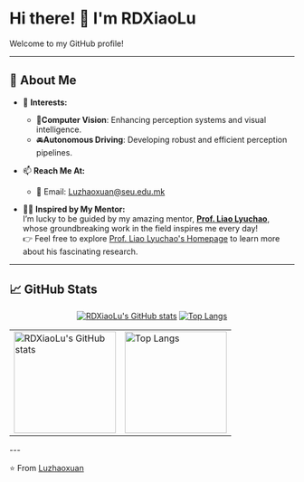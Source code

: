 # Hi there! 👋 I'm RDXiaoLu

Welcome to my GitHub profile!  

---  

## 🚀 About Me  

- 🌱 **Interests:**  
  - 🎥**Computer Vision**: Enhancing perception systems and visual intelligence.  
  - 🚘**Autonomous Driving**: Developing robust and efficient perception pipelines.  

- 📫 **Reach Me At:**  
  - 📧 Email: [Luzhaoxuan@seu.edu.mk](mailto:Luzhaoxuan@seu.edu.mk)
  
- 🧑‍🎓 **Inspired by My Mentor:**  
  I’m lucky to be guided by my amazing mentor, **[Prof. Liao Lyuchao](https://faculty.fjut.edu.cn/liaolyuchao/en/index.htm)**, whose groundbreaking work in the field inspires me every day!  
  👉 Feel free to explore [Prof. Liao Lyuchao's Homepage](https://faculty.fjut.edu.cn/liaolyuchao/en/index.htm) to learn more about his fascinating research.  

---  


## 📈 GitHub Stats  

<div align="center">  

[![RDXiaoLu's GitHub stats](https://github-readme-stats.vercel.app/api?username=RDXiaoLu&show_icons=true&theme=default&bg_color=ffffff)](https://github.com/anuraghazra/github-readme-stats) [![Top Langs](https://github-readme-stats.vercel.app/api/top-langs/?username=RDXiaoLu&layout=compact&theme=default&bg_color=ffffff)](https://github.com/anuraghazra/github-readme-stats)  

</div>
<div align="center">  
<table>  
  <tr>  
    <td>  
      <a href="https://github.com/anuraghazra/github-readme-stats"><img src="https://github-readme-stats.vercel.app/api?username=RDXiaoLu&show_icons=true&theme=default&bg_color=ffffff" alt="RDXiaoLu's GitHub stats" height="180px"/></a>  
    </td>  
    <td>  
      <a href="https://github.com/anuraghazra/github-readme-stats"><img src="https://github-readme-stats.vercel.app/api/top-langs/?username=RDXiaoLu&layout=compact&theme=default&bg_color=ffffff" alt="Top Langs" height="180px"/></a>  
    </td>  
  </tr>  
</table>  
</div>
---  

⭐️ From [Luzhaoxuan](https://github.com/RDXiaoLu)  
<!--
**RDXiaoLu/RDXiaoLu** is a ✨ _special_ ✨ repository because its `README.md` (this file) appears on your GitHub profile.

Here are some ideas to get you started:

- 🔭 I’m currently working on ...
- 🌱 I’m currently learning ...
- 👯 I’m looking to collaborate on ...
- 🤔 I’m looking for help with ...
- 💬 Ask me about ...
- 📫 How to reach me: ...
- 😄 Pronouns: ...
- ⚡ Fun fact: ...
-->
